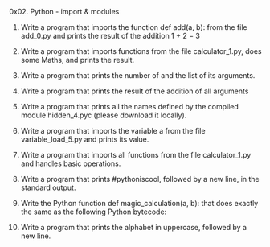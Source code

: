 0x02. Python - import & modules

1. Write a program that imports the function def add(a, b): from the file add_0.py and prints the result of the addition 1 + 2 = 3

2. Write a program that imports functions from the file calculator_1.py, does some Maths, and prints the result.

3. Write a program that prints the number of and the list of its arguments.

4. Write a program that prints the result of the addition of all arguments

5. Write a program that prints all the names defined by the compiled module hidden_4.pyc (please download it locally).

6. Write a program that imports the variable a from the file variable_load_5.py and prints its value.

7. Write a program that imports all functions from the file calculator_1.py and handles basic operations.

8. Write a program that prints #pythoniscool, followed by a new line, in the standard output.

9. Write the Python function def magic_calculation(a, b): that does exactly the same as the following Python bytecode:

10. Write a program that prints the alphabet in uppercase, followed by a new line.
